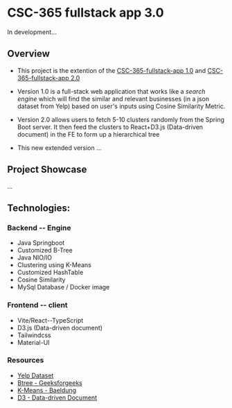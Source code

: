 # CSC-365 fullstack app 3.0
In development... 


## Overview
  - This project is the extention of the [CSC-365-fullstack-app 1.0](https://github.com/lgad31vn/CSC-365-fullstack-app) and [CSC-365-fullstack-app 2.0](https://github.com/lgad31vn/CSC-365-fullstack-app-II)
  
  - Version 1.0 is a full-stack web application that works like a *search engine* which will find the similar and relevant businesses (in a json dataset from Yelp) based on user's inputs using Cosine Similarity Metric. 
  
  - Version 2.0 allows users to fetch 5-10 clusters randomly from the Spring Boot server. It then feed the clusters to React+D3.js (Data-driven document) in the FE to form up a hierarchical tree 

  - This new extended version ... 
  

## Project Showcase
...


## Technologies:
### Backend -- Engine
  - Java Springboot
  - Customized B-Tree
  - Java NIO/IO
  - Clustering using K-Means
  - Customized HashTable
  - Cosine Similarity
  - MySql Database / Docker image


### Frontend -- client
  - Vite/React--TypeScript
  - D3.js (Data-driven document)
  - Tailwindcss
  - Material-UI

### Resources
  - [Yelp Dataset](https://www.yelp.com/dataset)
  - [Btree - Geeksforgeeks](https://www.geeksforgeeks.org/insert-operation-in-b-tree/) 
  - [K-Means - Baeldung](https://www.baeldung.com/java-k-means-clustering-algorithm)
  - [D3 - Data-driven Document](https://observablehq.com/@d3/d3-hierarchy?collection=@d3/d3-hierarchy)
  
